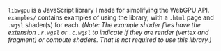`libwgpu` is a JavaScript library I made for simplifying the WebGPU API.
`examples/` contains examples of using the library, with a `.html` page and `.wgsl` shader(s) for each. *(Note: The example shader files have the extension `.r.wgsl` or `.c.wgsl` to indicate if they are render (vertex and fragment) or compute shaders. That is not required to use this library.)*
